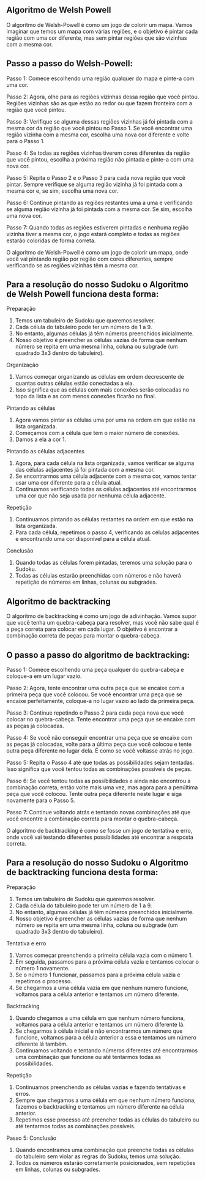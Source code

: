 ﻿## Algoritmo de Welsh Powell


O algoritmo de Welsh-Powell é como um jogo de colorir um mapa. Vamos imaginar que temos um mapa com várias regiões, e o objetivo é pintar cada região com uma cor diferente, mas sem pintar regiões que são vizinhas com a mesma cor.


## Passo a passo do Welsh-Powell:


Passo 1: Comece escolhendo uma região qualquer do mapa e pinte-a com uma cor.


Passo 2: Agora, olhe para as regiões vizinhas dessa região que você pintou. Regiões vizinhas são as que estão ao redor ou que fazem fronteira com a região que você pintou.


Passo 3: Verifique se alguma dessas regiões vizinhas já foi pintada com a mesma cor da região que você pintou no Passo 1. Se você encontrar uma região vizinha com a mesma cor, escolha uma nova cor diferente e volte para o Passo 1.


Passo 4: Se todas as regiões vizinhas tiverem cores diferentes da região que você pintou, escolha a próxima região não pintada e pinte-a com uma nova cor.


Passo 5: Repita o Passo 2 e o Passo 3 para cada nova região que você pintar. Sempre verifique se alguma região vizinha já foi pintada com a mesma cor e, se sim, escolha uma nova cor.


Passo 6: Continue pintando as regiões restantes uma a uma e verificando se alguma região vizinha já foi pintada com a mesma cor. Se sim, escolha uma nova cor.


Passo 7: Quando todas as regiões estiverem pintadas e nenhuma região vizinha tiver a mesma cor, o jogo estará completo e todas as regiões estarão coloridas de forma correta.


O algoritmo de Welsh-Powell é como um jogo de colorir um mapa, onde você vai pintando região por região com cores diferentes, sempre verificando se as regiões vizinhas têm a mesma cor.


## Para a resolução do nosso Sudoku o Algoritmo de Welsh Powell funciona desta forma:


Preparação


1. Temos um tabuleiro de Sudoku que queremos resolver.
2. Cada célula do tabuleiro pode ter um número de 1 a 9.
3. No entanto, algumas células já têm números preenchidos inicialmente.
4. Nosso objetivo é preencher as células vazias de forma que nenhum número se repita em uma mesma linha, coluna ou subgrade (um quadrado 3x3 dentro do tabuleiro).


Organização


1. Vamos começar organizando as células em ordem decrescente de quantas outras células estão conectadas a ela.
2. Isso significa que as células com mais conexões serão colocadas no topo da lista e as com menos conexões ficarão no final.


Pintando as células


1. Agora vamos pintar as células uma por uma na ordem em que estão na lista organizada.
2. Começamos com a célula que tem o maior número de conexões.
3. Damos a ela a cor 1.


Pintando as células adjacentes


1. Agora, para cada célula na lista organizada, vamos verificar se alguma das células adjacentes já foi pintada com a mesma cor.
2. Se encontrarmos uma célula adjacente com a mesma cor, vamos tentar usar uma cor diferente para a célula atual.
3. Continuamos verificando todas as células adjacentes até encontrarmos uma cor que não seja usada por nenhuma célula adjacente.


Repetição


1. Continuamos pintando as células restantes na ordem em que estão na lista organizada.
2. Para cada célula, repetimos o passo 4, verificando as células adjacentes e encontrando uma cor disponível para a célula atual.


Conclusão


1. Quando todas as células forem pintadas, teremos uma solução para o Sudoku.
2. Todas as células estarão preenchidas com números e não haverá repetição de números em linhas, colunas ou subgrades.


## Algoritmo de backtracking


O algoritmo de backtracking é como um jogo de adivinhação. Vamos supor que você tenha um quebra-cabeça para resolver, mas você não sabe qual é a peça correta para colocar em cada lugar. O objetivo é encontrar a combinação correta de peças para montar o quebra-cabeça.


## O passo a passo do algoritmo de backtracking:


Passo 1: Comece escolhendo uma peça qualquer do quebra-cabeça e coloque-a em um lugar vazio.


Passo 2: Agora, tente encontrar uma outra peça que se encaixe com a primeira peça que você colocou. Se você encontrar uma peça que se encaixe perfeitamente, coloque-a no lugar vazio ao lado da primeira peça.


Passo 3: Continue repetindo o Passo 2 para cada peça nova que você colocar no quebra-cabeça. Tente encontrar uma peça que se encaixe com as peças já colocadas.


Passo 4: Se você não conseguir encontrar uma peça que se encaixe com as peças já colocadas, volte para a última peça que você colocou e tente outra peça diferente no lugar dela. É como se você voltasse atrás no jogo.


Passo 5: Repita o Passo 4 até que todas as possibilidades sejam tentadas. Isso significa que você tentou todas as combinações possíveis de peças.


Passo 6: Se você tentou todas as possibilidades e ainda não encontrou a combinação correta, então volte mais uma vez, mas agora para a penúltima peça que você colocou. Tente outra peça diferente neste lugar e siga novamente para o Passo 5.


Passo 7: Continue voltando atrás e tentando novas combinações até que você encontre a combinação correta para montar o quebra-cabeça.


O algoritmo de backtracking é como se fosse um jogo de tentativa e erro, onde você vai testando diferentes possibilidades até encontrar a resposta correta.


## Para a resolução do nosso Sudoku o Algoritmo de backtracking funciona desta forma:


Preparação


1. Temos um tabuleiro de Sudoku que queremos resolver.
2. Cada célula do tabuleiro pode ter um número de 1 a 9.
3. No entanto, algumas células já têm números preenchidos inicialmente.
4. Nosso objetivo é preencher as células vazias de forma que nenhum número se repita em uma mesma linha, coluna ou subgrade (um quadrado 3x3 dentro do tabuleiro).


Tentativa e erro


1. Vamos começar preenchendo a primeira célula vazia com o número 1.
2. Em seguida, passamos para a próxima célula vazia e tentamos colocar o número 1 novamente.
3. Se o número 1 funcionar, passamos para a próxima célula vazia e repetimos o processo.
4. Se chegarmos a uma célula vazia em que nenhum número funcione, voltamos para a célula anterior e tentamos um número diferente.


Backtracking


1. Quando chegamos a uma célula em que nenhum número funciona, voltamos para a célula anterior e tentamos um número diferente lá.
2. Se chegarmos à célula inicial e não encontrarmos um número que funcione, voltamos para a célula anterior a essa e tentamos um número diferente lá também.
3. Continuamos voltando e tentando números diferentes até encontrarmos uma combinação que funcione ou até tentarmos todas as possibilidades.


Repetição


1. Continuamos preenchendo as células vazias e fazendo tentativas e erros.
2. Sempre que chegamos a uma célula em que nenhum número funciona, fazemos o backtracking e tentamos um número diferente na célula anterior.
3. Repetimos esse processo até preencher todas as células do tabuleiro ou até tentarmos todas as combinações possíveis.


Passo 5: Conclusão


1. Quando encontramos uma combinação que preenche todas as células do tabuleiro sem violar as regras do Sudoku, temos uma solução.
2. Todos os números estarão corretamente posicionados, sem repetições em linhas, colunas ou subgrades.
